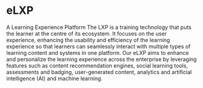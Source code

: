 # eLXP
A Learning Experience Platform
The LXP is a training technology that puts the learner at the centre of its ecosystem. 
It focuses on the user experience, enhancing the usability and efficiency of the learning experience so that learners can seamlessly interact with multiple types of learning content and systems in one platform. 
Our eLXP aims to enhance and personalize the learning experience across the enterprise by leveraging features such as content recommendation engines, social learning tools, assessments and badging, user-generated content, analytics and artificial intelligence (AI) and machine learning.

